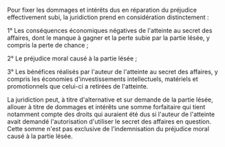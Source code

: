 Pour fixer les dommages et intérêts dus en réparation du préjudice effectivement subi, la juridiction prend en considération distinctement :  

  

1° Les conséquences économiques négatives de l'atteinte au secret des affaires, dont le manque à gagner et la perte subie par la partie lésée, y compris la perte de chance ;  

  

2° Le préjudice moral causé à la partie lésée ;  

  

3° Les bénéfices réalisés par l'auteur de l'atteinte au secret des affaires, y compris les économies d'investissements intellectuels, matériels et promotionnels que celui-ci a retirées de l'atteinte.  

  

La juridiction peut, à titre d'alternative et sur demande de la partie lésée, allouer à titre de dommages et intérêts une somme forfaitaire qui tient notamment compte des droits qui auraient été dus si l'auteur de l'atteinte avait demandé l'autorisation d'utiliser le secret des affaires en question. Cette somme n'est pas exclusive de l'indemnisation du préjudice moral causé à la partie lésée.

